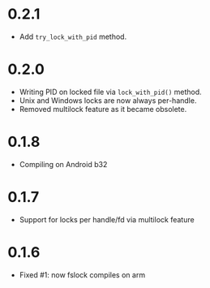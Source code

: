 # 0.2.1
* Add `try_lock_with_pid` method.

# 0.2.0
* Writing PID on locked file via `lock_with_pid()` method.
* Unix and Windows locks are now always per-handle.
* Removed multilock feature as it became obsolete.

# 0.1.8
* Compiling on Android b32

# 0.1.7
* Support for locks per handle/fd via multilock feature

# 0.1.6
* Fixed #1: now fslock compiles on arm
